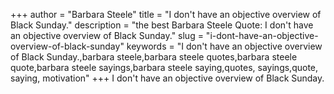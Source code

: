 +++
author = "Barbara Steele"
title = "I don't have an objective overview of Black Sunday."
description = "the best Barbara Steele Quote: I don't have an objective overview of Black Sunday."
slug = "i-dont-have-an-objective-overview-of-black-sunday"
keywords = "I don't have an objective overview of Black Sunday.,barbara steele,barbara steele quotes,barbara steele quote,barbara steele sayings,barbara steele saying,quotes, sayings,quote, saying, motivation"
+++
I don't have an objective overview of Black Sunday.
